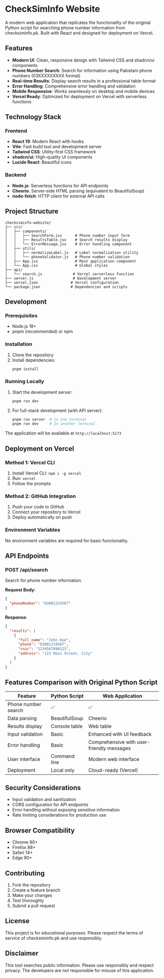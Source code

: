 # CheckSimInfo Website

A modern web application that replicates the functionality of the original Python script for searching phone number information from checksiminfo.pk. Built with React and designed for deployment on Vercel.

## Features

- **Modern UI**: Clean, responsive design with Tailwind CSS and shadcn/ui components
- **Phone Number Search**: Search for information using Pakistani phone numbers (03XXXXXXXXX format)
- **Real-time Results**: Display search results in a professional table format
- **Error Handling**: Comprehensive error handling and validation
- **Mobile Responsive**: Works seamlessly on desktop and mobile devices
- **Vercel Ready**: Optimized for deployment on Vercel with serverless functions

## Technology Stack

### Frontend
- **React 19**: Modern React with hooks
- **Vite**: Fast build tool and development server
- **Tailwind CSS**: Utility-first CSS framework
- **shadcn/ui**: High-quality UI components
- **Lucide React**: Beautiful icons

### Backend
- **Node.js**: Serverless functions for API endpoints
- **Cheerio**: Server-side HTML parsing (equivalent to BeautifulSoup)
- **node-fetch**: HTTP client for external API calls

## Project Structure

```
checksiminfo-website/
├── src/
│   ├── components/
│   │   ├── SearchForm.jsx      # Phone number input form
│   │   ├── ResultsTable.jsx    # Search results display
│   │   └── ErrorMessage.jsx    # Error handling component
│   ├── utils/
│   │   ├── normalizeLabel.js   # Label normalization utility
│   │   └── phoneValidator.js   # Phone number validation
│   ├── App.jsx                 # Main application component
│   └── App.css                 # Global styles
├── api/
│   └── search.js              # Vercel serverless function
├── server.js                  # Development server
├── vercel.json               # Vercel configuration
└── package.json              # Dependencies and scripts
```

## Development

### Prerequisites
- Node.js 18+ 
- pnpm (recommended) or npm

### Installation
1. Clone the repository
2. Install dependencies:
   ```bash
   pnpm install
   ```

### Running Locally
1. Start the development server:
   ```bash
   pnpm run dev
   ```
2. For full-stack development (with API server):
   ```bash
   pnpm run server  # In one terminal
   pnpm run dev     # In another terminal
   ```

The application will be available at `http://localhost:5173`

## Deployment on Vercel

### Method 1: Vercel CLI
1. Install Vercel CLI: `npm i -g vercel`
2. Run: `vercel`
3. Follow the prompts

### Method 2: GitHub Integration
1. Push your code to GitHub
2. Connect your repository to Vercel
3. Deploy automatically on push

### Environment Variables
No environment variables are required for basic functionality.

## API Endpoints

### POST /api/search
Search for phone number information.

**Request Body:**
```json
{
  "phoneNumber": "03001234567"
}
```

**Response:**
```json
{
  "results": [
    {
      "full_name": "John Doe",
      "phone": "03001234567",
      "cnic": "1234567890123",
      "address": "123 Main Street, City"
    }
  ]
}
```

## Features Comparison with Original Python Script

| Feature | Python Script | Web Application |
|---------|---------------|-----------------|
| Phone number search | ✅ | ✅ |
| Data parsing | BeautifulSoup | Cheerio |
| Results display | Console table | Web table |
| Input validation | Basic | Enhanced with UI feedback |
| Error handling | Basic | Comprehensive with user-friendly messages |
| User interface | Command line | Modern web interface |
| Deployment | Local only | Cloud-ready (Vercel) |

## Security Considerations

- Input validation and sanitization
- CORS configuration for API endpoints
- Error handling without exposing sensitive information
- Rate limiting considerations for production use

## Browser Compatibility

- Chrome 90+
- Firefox 88+
- Safari 14+
- Edge 90+

## Contributing

1. Fork the repository
2. Create a feature branch
3. Make your changes
4. Test thoroughly
5. Submit a pull request

## License

This project is for educational purposes. Please respect the terms of service of checksiminfo.pk and use responsibly.

## Disclaimer

This tool searches public information. Please use responsibly and respect privacy. The developers are not responsible for misuse of this application.

